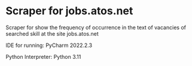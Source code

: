 # Scraper for jobs.atos.net
 Scraper for show the frequency of occurrence in the text  of vacancies of searched skill at the site jobs.atos.net

IDE for running: PyCharm 2022.2.3

Python Interpreter: Python 3.11



